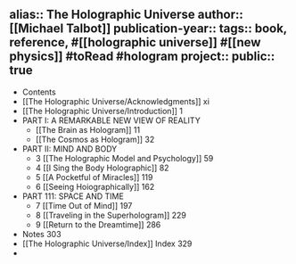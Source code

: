 alias:: The Holographic Universe
author:: [[Michael Talbot]] 
publication-year::
tags:: book, reference, #[[holographic universe]] #[[new physics]] #toRead #hologram 
project:: 
public:: true
-
- Contents
- [[The Holographic Universe/Acknowledgments]] xi
- [[The Holographic Universe/Introduction]] 1
- PART I: A REMARKABLE NEW VIEW OF REALITY
	- [[The Brain as Hologram]] 11
	- [[The Cosmos as Hologram]] 32
- PART II: MIND AND BODY
	- 3 [[The Holographic Model and Psychology]] 59
	- 4 [[I Sing the Body Holographic]] 82
	- 5 [[A Pocketful of Miracles]] 119
	- 6 [[Seeing Hoiographically]] 162
- PART 111: SPACE AND TIME
	- 7 [[Time Out of Mind]] 197
	- 8 [[Traveling in the Superhologram]] 229
	- 9 [[Return to the Dreamtime]] 286
- Notes 303
- [[The Holographic Universe/Index]] Index 329
-